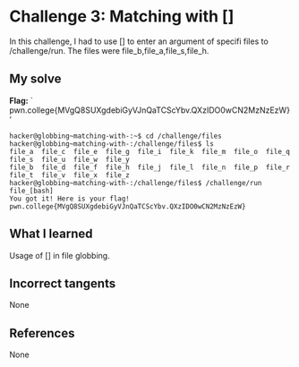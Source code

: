 # Challenge 3: Matching with []
In this challenge, I had to use [] to enter an argument of specifi files to /challenge/run. The files were file_b,file_a,file_s,file_h.

## My solve
**Flag:** ` pwn.college{MVgQ8SUXgdebiGyVJnQaTCScYbv.QXzIDO0wCN2MzNzEzW}’


```
hacker@globbing~matching-with-:~$ cd /challenge/files
hacker@globbing~matching-with-:/challenge/files$ ls
file_a  file_c  file_e  file_g  file_i  file_k  file_m  file_o  file_q  file_s  file_u  file_w  file_y
file_b  file_d  file_f  file_h  file_j  file_l  file_n  file_p  file_r  file_t  file_v  file_x  file_z
hacker@globbing~matching-with-:/challenge/files$ /challenge/run file_[bash]
You got it! Here is your flag!
pwn.college{MVgQ8SUXgdebiGyVJnQaTCScYbv.QXzIDO0wCN2MzNzEzW}
```

## What I learned
Usage of [] in file globbing.

## Incorrect tangents
None

## References
None
